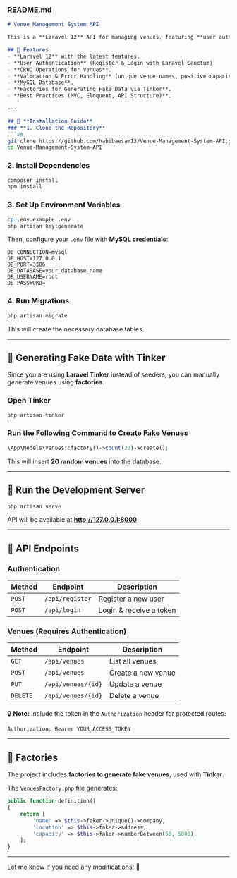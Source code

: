 
### **README.md**  

```md
# Venue Management System API

This is a **Laravel 12** API for managing venues, featuring **user authentication, CRUD operations, validation, and API authentication using Laravel Sanctum**.

## 🚀 Features
- **Laravel 12** with the latest features.
- **User Authentication** (Register & Login with Laravel Sanctum).
- **CRUD Operations for Venues**.
- **Validation & Error Handling** (unique venue names, positive capacity values).
- **MySQL Database**.
- **Factories for Generating Fake Data via Tinker**.
- **Best Practices (MVC, Eloquent, API Structure)**.

---

## 📌 **Installation Guide**
### **1. Clone the Repository**
```sh
git clone https://github.com/habibaesam13/Venue-Management-System-API.git
cd Venue-Management-System-API
```

### **2. Install Dependencies**
```sh
composer install
npm install
```

### **3. Set Up Environment Variables**
```sh
cp .env.example .env
php artisan key:generate
```
Then, configure your `.env` file with **MySQL credentials**:
```
DB_CONNECTION=mysql
DB_HOST=127.0.0.1
DB_PORT=3306
DB_DATABASE=your_database_name
DB_USERNAME=root
DB_PASSWORD=
```

### **4. Run Migrations**
```sh
php artisan migrate
```
This will create the necessary database tables.

---

## 📌 **Generating Fake Data with Tinker**
Since you are using **Laravel Tinker** instead of seeders, you can manually generate venues using **factories**.

### **Open Tinker**
```sh
php artisan tinker
```

### **Run the Following Command to Create Fake Venues**
```php
\App\Models\Venues::factory()->count(20)->create();
```
This will insert **20 random venues** into the database.

---

## 📌 **Run the Development Server**
```sh
php artisan serve
```
API will be available at **http://127.0.0.1:8000**

---

## 📌 **API Endpoints**
### **Authentication**
| Method | Endpoint | Description |
|--------|---------|------------|
| `POST` | `/api/register` | Register a new user |
| `POST` | `/api/login` | Login & receive a token |

### **Venues (Requires Authentication)**
| Method | Endpoint | Description |
|--------|---------|------------|
| `GET`  | `/api/venues` | List all venues |
| `POST` | `/api/venues` | Create a new venue |
| `PUT`  | `/api/venues/{id}` | Update a venue |
| `DELETE` | `/api/venues/{id}` | Delete a venue |

🔒 **Note:** Include the token in the `Authorization` header for protected routes:
```
Authorization: Bearer YOUR_ACCESS_TOKEN
```

---

## 📌 **Factories**
The project includes **factories to generate fake venues**, used with **Tinker**.

The `VenuesFactory.php` file generates:
```php
public function definition()
{
    return [
        'name' => $this->faker->unique()->company,
        'location' => $this->faker->address,
        'capacity' => $this->faker->numberBetween(50, 5000),
    ];
}
```

---

Let me know if you need any modifications! 🚀
